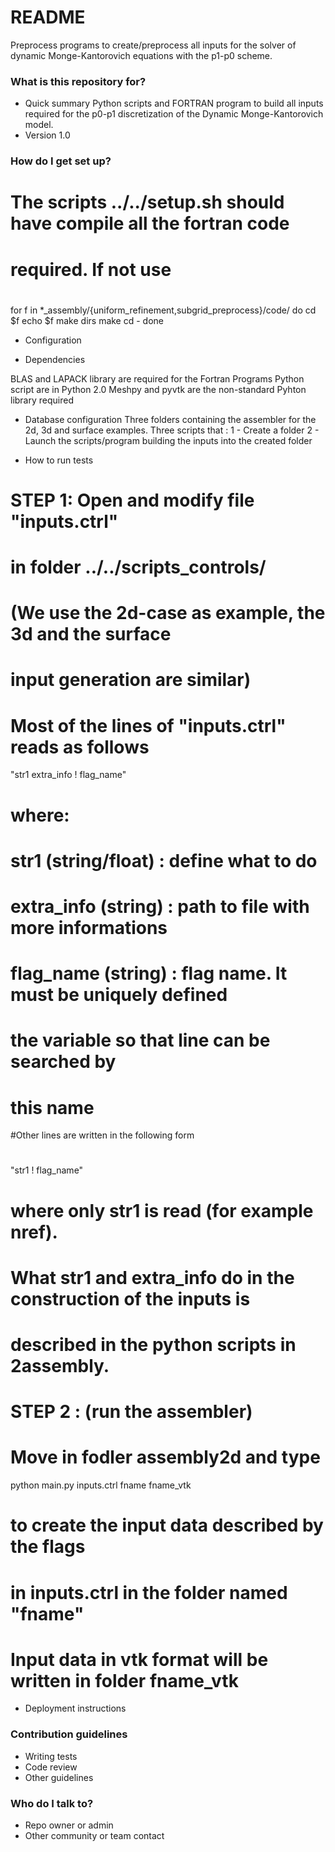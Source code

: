 # README #

Preprocess programs to create/preprocess all inputs
for the solver of dynamic Monge-Kantorovich equations
with the p1-p0 scheme.

### What is this repository for? ###

* Quick summary
Python scripts and FORTRAN program to build all inputs 
required for the p0-p1 discretization of the 
Dynamic Monge-Kantorovich model.
* Version
1.0

### How do I get set up? ###
# The scripts  ../../setup.sh should have compile all the fortran code 
# required. If not use
#

for f in *_assembly/{uniform_refinement,subgrid_preprocess}/code/
do
    cd $f
    echo $f
    make dirs
    make
    cd -
done


* Configuration

* Dependencies

BLAS and LAPACK library are required for the Fortran Programs
Python script are in Python 2.0
Meshpy and pyvtk are the non-standard Pyhton library required

* Database configuration
Three folders containing the assembler for the 2d, 3d and surface examples.
Three scripts that :
1 - Create a folder
2 - Launch the scripts/program building the inputs into the created folder 

* How to run tests
# STEP 1:  Open and modify file  "inputs.ctrl"
# in folder ../../scripts_controls/
# (We use the 2d-case as example, the 3d and the surface 
# input generation are similar)
# Most of the lines of "inputs.ctrl" reads as follows

"str1 extra_info   ! flag_name"

# where:
# str1 (string/float) : define what to do
# extra_info (string) : path to file with more informations
# flag_name  (string) : flag name. It must be uniquely defined
#   	      	         the variable so that line can be searched by 
#            		 this name
#Other lines are written in the following form
#

"str1         !  flag_name"

# where only str1 is read (for example nref).
# What str1 and extra_info do in the construction of the inputs is
# described in the python scripts in 2assembly.

# STEP 2 : (run the assembler) 
# Move in fodler assembly2d and type

python main.py inputs.ctrl fname fname_vtk	

# to create the input data described by the flags 
# in inputs.ctrl in the folder named "fname"
# Input data in vtk format will be written in folder fname_vtk

* Deployment instructions

### Contribution guidelines ###

* Writing tests
* Code review
* Other guidelines

### Who do I talk to? ###

* Repo owner or admin
* Other community or team contact